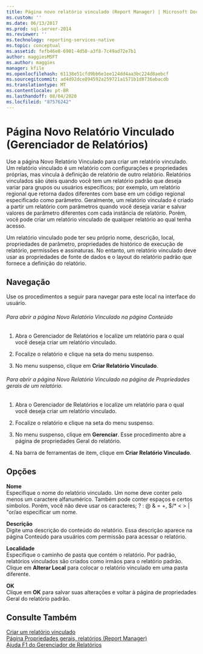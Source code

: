 ```yaml
---
title: Página novo relatório vinculado (Report Manager) | Microsoft Docs
ms.custom: ''
ms.date: 06/13/2017
ms.prod: sql-server-2014
ms.reviewer: ''
ms.technology: reporting-services-native
ms.topic: conceptual
ms.assetid: fefb46e8-6901-4d50-a3f8-7c49ad72e7b1
author: maggiesMSFT
ms.author: maggies
manager: kfile
ms.openlocfilehash: 61138e51cfd9bb6e1ee124dd4aa3bc224d8aebcf
ms.sourcegitcommit: ad4d92dce894592a259721a1571b1d8736abacdb
ms.translationtype: MT
ms.contentlocale: pt-BR
ms.lasthandoff: 08/04/2020
ms.locfileid: "87576242"
---
```

# <a name="new-linked-report-page-report-manager"></a>Página Novo Relatório Vinculado (Gerenciador de Relatórios)
  Use a página Novo Relatório Vinculado para criar um relatório vinculado. Um relatório vinculado é um relatório com configurações e propriedades próprias, mas vincula à definição de relatório de outro relatório. Relatórios vinculados são úteis quando você tem um relatório padrão que deseja variar para grupos ou usuários específicos; por exemplo, um relatório regional que retorna dados diferentes com base em um código regional especificado como parâmetro. Geralmente, um relatório vinculado é criado a partir um relatório com parâmetros quando você deseja variar e salvar valores de parâmetro diferentes com cada instância de relatório. Porém, você pode criar um relatório vinculado de qualquer relatório ao qual tenha acesso.  
  
 Um relatório vinculado pode ter seu próprio nome, descrição, local, propriedades de parâmetro, propriedades de histórico de execução de relatório, permissões e assinaturas. No entanto, um relatório vinculado deve usar as propriedades de fonte de dados e o layout do relatório padrão que fornece a definição do relatório.  
  
## <a name="navigation"></a>Navegação  
 Use os procedimentos a seguir para navegar para este local na interface do usuário.  
  
###### <a name="to-open-the-new-linked-report-page-from-the-contents-page"></a>Para abrir a página Novo Relatório Vinculado na página Conteúdo  
  
1.  Abra o Gerenciador de Relatórios e localize um relatório para o qual você deseja criar um relatório vinculado.  
  
2.  Focalize o relatório e clique na seta do menu suspenso.  
  
3.  No menu suspenso, clique em **Criar Relatório Vinculado**.  
  
###### <a name="to-open-the-new-linked-report-page-from-the-general-properties-page-of-a-report"></a>Para abrir a página Novo Relatório Vinculado na página de Propriedades gerais de um relatório.  
  
1.  Abra o Gerenciador de Relatórios e localize um relatório para o qual você deseja criar um relatório vinculado.  
  
2.  Focalize o relatório e clique na seta do menu suspenso.  
  
3.  No menu suspenso, clique em **Gerenciar**. Esse procedimento abre a página de propriedades Geral do relatório.  
  
4.  Na barra de ferramentas de item, clique em **Criar Relatório Vinculado**.  
  
## <a name="options"></a>Opções  
 **Nome**  
 Especifique o nome do relatório vinculado. Um nome deve conter pelo menos um caractere alfanumérico. Também pode conter espaços e certos símbolos. Porém, você não deve usar os caracteres; ? : \@ & = +, $/* \< > | "or/ao especificar um nome.  
  
 **Descrição**  
 Digite uma descrição do conteúdo do relatório. Essa descrição aparece na página Conteúdo para usuários com permissão para acessar o relatório.  
  
 **Localidade**  
 Especifique o caminho de pasta que contém o relatório. Por padrão, relatórios vinculados são criados como irmãos para o relatório padrão. Clique em **Alterar Local** para colocar o relatório vinculado em uma pasta diferente.  
  
 **OK**  
 Clique em **OK** para salvar suas alterações e voltar à página de propriedades Geral do relatório padrão.  
  
## <a name="see-also"></a>Consulte Também  
 [Criar um relatório vinculado](reports/create-a-linked-report.md)   
 [Página Propriedades gerais, relatórios &#40;Report Manager&#41;](../../2014/reporting-services/general-properties-page-reports-report-manager.md)   
 [Ajuda F1 do Gerenciador de Relatórios](../../2014/reporting-services/report-manager-f1-help.md)  
  
  
